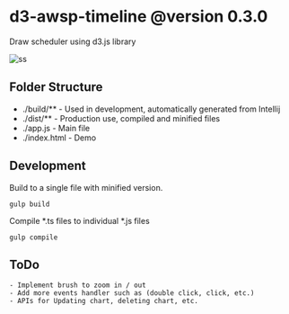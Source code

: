 # d3-awsp-timeline @version 0.3.0
Draw scheduler using d3.js library

![ss](https://cloud.githubusercontent.com/assets/2015218/8866263/331f1aac-3156-11e5-8a2c-71b3d17fec7f.png)

## Folder Structure
- ./build/**   - Used in development, automatically generated from Intellij
- ./dist/**    - Production use, compiled and minified files
- ./app.js     - Main file
- ./index.html - Demo

## Development
Build to a single file with minified version. 
```
gulp build
```

Compile *.ts files to individual *.js files
```
gulp compile
```


## ToDo
```
- Implement brush to zoom in / out
- Add more events handler such as (double click, click, etc.)
- APIs for Updating chart, deleting chart, etc.
```